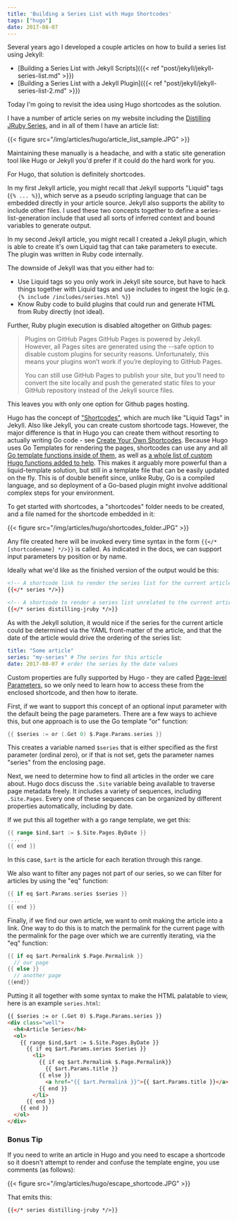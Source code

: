 ```yaml
---
title: 'Building a Series List with Hugo Shortcodes'
tags: ["hugo"]
date: 2017-08-07
---
```


Several years ago I developed a couple articles on how to build a series list using Jekyll:

* [Building a Series List with Jekyll Scripts]({{< ref "post/jekyll/jekyll-series-list.md" >}})
* [Building a Series List with a Jekyll Plugin]({{< ref "post/jekyll/jekyll-series-list-2.md" >}})

Today I'm going to revisit the idea using Hugo shortcodes as the solution.

<!--more-->

I have a number of article series on my website including the [Distilling JRuby Series](/tags/distilling-jruby"), and in all of them I have an article list:

{{< figure src="/img/articles/hugo/article_list_sample.JPG" >}}

Maintaining these manually is a headache, and with a static site generation tool like Hugo or Jekyll you'd prefer if it could do the hard work for you.

For Hugo, that solution is definitely shortcodes.

In my first Jekyll article, you might recall that Jekyll supports "Liquid" tags (`{% ... %}`), which serve as a pseudo scripting language that can be embedded directly in your article source. Jekyll also supports the ability to include other files. I used these two concepts together to define a series-list-generation include that used all sorts of inferred context and bound variables to generate output.

In my second Jekyll article, you might recall I created a Jekyll plugin, which is able to create it's own Liquid tag that can take parameters to execute. The plugin was written in Ruby code internally.

The downside of Jekyll was that you either had to:

* Use Liquid tags so you only work in Jekyll site source, but have to hack things together with Liquid tags and use includes to ingest the logic (e.g. `{% include /includes/series.html %}`)
* Know Ruby code to build plugins that could run and generate HTML from Ruby directly (not ideal).

Further, Ruby plugin execution is disabled altogether on Github pages:

> Plugins on GitHub Pages
GitHub Pages is powered by Jekyll. However, all Pages sites are generated using the --safe option to disable custom plugins for security reasons. Unfortunately, this means your plugins won’t work if you’re deploying to GitHub Pages.
>
> You can still use GitHub Pages to publish your site, but you’ll need to convert the site locally and push the generated static files to your GitHub repository instead of the Jekyll source files.

This leaves you with only one option for Github pages hosting.

Hugo has the concept of ["Shortcodes"](https://gohugo.io/content-management/shortcodes/), which are much like "Liquid Tags" in Jekyll. Also like Jekyll, you can create custom shortcode tags. However, the major difference is that in Hugo you can create them without resorting to actually writing Go code - see [Create Your Own Shortcodes](https://gohugo.io/templates/shortcode-templates/). Because Hugo uses Go Templates for rendering the pages, shortcodes can use any and all [Go template functions inside of them](https://golang.org/pkg/text/template/#hdr-Functions), as well as [a whole list of custom Hugo functions added to help](https://gohugo.io/functions/). This makes it arguably more powerful than a liquid-template solution, but still in a template file that can be easily updated on the fly. This is of double benefit since, unlike Ruby, Go is a compiled language, and so deployment of a Go-based plugin might involve additional complex steps for your environment.

To get started with shortcodes, a "shortcodes" folder needs to be created, and a file named for the shortcode embedded in it:

{{< figure src="/img/articles/hugo/shortcodes_folder.JPG" >}}

Any file created here will be invoked every time syntax in the form `{{</* [shortcodename] */>}}` is called. As indicated in the docs, we can support input parameters by position or by name.

Ideally what we'd like as the finished version of the output would be this:


```html
<!-- A shortcode link to render the series list for the current article -->
{{</* series */>}}

<!-- A shortcode to render a series list unrelated to the current article -->
{{</* series distilling-jruby */>}}
```

As with the Jekyll solution, it would nice if the series for the current article could be determined via the YAML front-matter of the article, and that the date of the article would drive the ordering of the series list:

```yaml
title: "Some article"
series: "my-series" # The series for this article
date: 2017-08-07 # order the series by the date values
```

Custom properties are fully supported by Hugo - they are called [Page-level Parameters](http://gohugo.io/variables/page/#page-level-params), so we only need to learn how to access these from the enclosed shortcode, and then how to iterate.

First, if we want to support this concept of an optional input parameter with the default being the page parameters. There are a few ways to achieve this, but one approach is to use the Go template "or" function:

```go
{{ $series := or (.Get 0) $.Page.Params.series }}
```

This creates a variable named `$series` that is either specified as the first parameter (ordinal zero), or if that is not set, gets the parameter names "series" from the enclosing page.

Next, we need to determine how to find all articles in the order we care about. Hugo docs discuss the `.Site` variable being available to traverse page metadata freely. It includes a variety of sequences, including `.Site.Pages`. Every one of these sequences can be organized by different properties automatically, including by date.

If we put this all together with a go range template, we get this:

```go
{{ range $ind,$art := $.Site.Pages.ByDate }}
 ...
{{ end }}
```

In this case, `$art` is the article for each iteration through this range.

We also want to filter any pages not part of our series, so we can filter for articles by using the "eq" function:

```go
{{ if eq $art.Params.series $series }}
 ...
{{ end }}
```

Finally, if we find our own article, we want to omit making the article into a link. One way to do this is to match the permalink for the current page with the permalink for the page over which we are currently iterating, via the "eq" function:

```go
{{ if eq $art.Permalink $.Page.Permalink }}
  // our page
{{ else }}
  // another page
{{end}}
```

Putting it all together with some syntax to make the HTML palatable to view, here is an example `series.html`:

```html
{{ $series := or (.Get 0) $.Page.Params.series }}
<div class="well">
  <h4>Article Series</h4>
  <ol>
    {{ range $ind,$art := $.Site.Pages.ByDate }}
      {{ if eq $art.Params.series $series }}
        <li>
          {{ if eq $art.Permalink $.Page.Permalink}}
            {{ $art.Params.title }}
          {{ else }}
            <a href="{{ $art.Permalink }}">{{ $art.Params.title }}</a>
          {{ end }}
        </li>
      {{ end }}
    {{ end }}
  </ol>
</div>
```
### Bonus Tip

If you need to write an article in Hugo and you need to escape a shortcode so it doesn't attempt to render and confuse the template engine, you use comments (as follows):

{{< figure src="/img/articles/hugo/escape_shortcode.JPG" >}}

That emits this:

```html
{{</* series distilling-jruby */>}}
```
